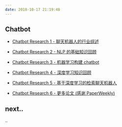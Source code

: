 ```yaml
---
date: 2018-10-17 21:19:48
---
```


## Chatbot
                                                       
- [Chatbot Research 1 - 聊天机器人的行业综述][0]

- [Chatbot Research 2 - NLP 的基础知识回顾][0]

- [Chatbot Research 3 - 机器学习构建 chatbot][0]

- [Chatbot Research 4 - 深度学习知识回顾][0]

- [Chatbot Research 5 - 基于深度学习的检索聊天机器人][0]

- [Chatbot Research 6 - 更多论文 (感谢 PaperWeekly)][0]

[0]: /chatbot

## next..

..
